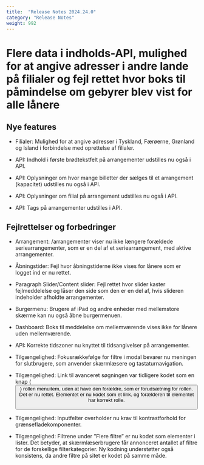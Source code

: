 ```yaml
---
title:  "Release Notes 2024.24.0"
category: "Release Notes"
weight: 992
---
```


# Flere data i indholds-API, mulighed for at angive adresser i andre lande på filialer og fejl rettet hvor boks til påmindelse om gebyrer blev vist for alle lånere 

## Nye features

- Filialer: Mulighed for at angive adresser i Tyskland, Færøerne, Grønland og Island i forbindelse med oprettelse af filialer. 

- API: Indhold i første brødtekstfelt på arrangementer udstilles nu også i API. 

- API: Oplysninger om hvor mange billetter der sælges til et arrangement (kapacitet) udstilles nu også i API. 

- API: Oplysninger om filial på arrangement udstilles nu også i API. 

- API: Tags på arrangementer udstilles i API. 


## Fejlrettelser og forbedringer

- Arrangement: /arrangementer viser nu ikke længere forældede seriearrangementer, som er en del af et seriearrangement, med aktive arrangementer. 

- Åbningstider: Fejl hvor åbningstiderne ikke vises for lånere som er logget ind er nu rettet. 

- Paragraph Slider/Content slider: Fejl rettet hvor slider kaster fejlmeddelelse og låser den side som den er en del af, hvis slideren indeholder afholdte arrangementer. 

- Burgermenu: Brugere af iPad og andre enheder med mellemstore skærme kan nu også åbne burgermenuen. 

- Dashboard: Boks til meddelelse om mellemværende vises ikke for lånere uden mellemværende.  

- API: Korrekte tidszoner nu knyttet til tidsangivelser på arrangementer. 

- Tilgængelighed: Fokusrækkefølge for filtre i modal bevarer nu meningen for slutbrugere, som anvender skærmlæsere og tastaturnavigation. 

- Tilgængelighed: Link til avanceret søgningen var tidligere kodet som en knap (<button>) rollen menuitem, uden at have den forældre, som er forudsætning for rollen. Det er nu rettet. Elementet er nu kodet som et link, og forælderen til elementet har korrekt rolle. 

- Tilgængelighed: Inputfelter overholder nu krav til kontrastforhold for grænsefladekomponenter. 

- Tilgængelighed: Filtrene under ”Flere filtre” er nu kodet som elementer i lister. Det betyder, at skærmlæserbrugere får annonceret antallet af filtre for de forskellige filterkategorier. Ny kodning understøtter også konsistens, da andre filtre på sitet er kodet på samme måde.  


